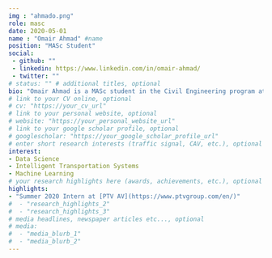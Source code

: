```yaml
---
img : "ahmado.png"
role: masc
date: 2020-05-01
name : "Omair Ahmad" #name
position: "MASc Student" 
social: 
 - github: ""
 - linkedin: https://www.linkedin.com/in/omair-ahmad/
 - twitter: ""
# status: "" # additional titles, optional
bio: "Omair Ahmad is a MASc student in the Civil Engineering program at Ryerson University under the supervision of Dr.Bilal Farooq. He completed his Bachelor of Engineering in Civil Engineering from Ryerson University in 2020. Omair joined Laboratory of Innovations in Transportation as a research assistant during his undergraduate where he was involved with VR based behavioral analysis in CAV environment and Ryerson campus Mobility study."
# link to your CV online, optional
# cv: "https://your_cv_url" 
# link to your personal website, optional
# website: "https://your_personal_website_url" 
# link to your google scholar profile, optional
# googlescholar: "https://your_google_scholar_profile_url"
# enter short research interests (traffic signal, CAV, etc.), optional
interest: 
- Data Science
- Intelligent Transportation Systems
- Machine Learning
# your research highlights here (awards, achievements, etc.), optional
highlights: 
- "Summer 2020 Intern at [PTV AV](https://www.ptvgroup.com/en/)"
#  - "research_highlights_2"
#  - "research_highlights_3" 
# media headlines, newspaper articles etc..., optional
# media: 
#  - "media_blurb_1"
#  - "media_blurb_2" 
---
```


